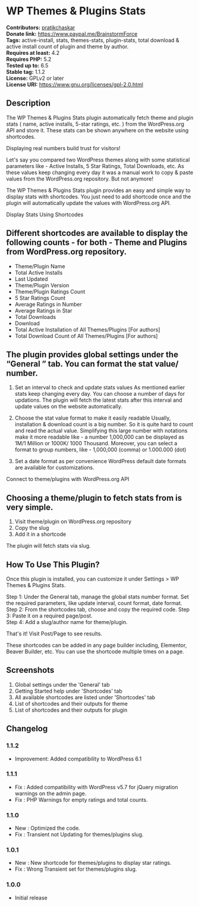 # WP Themes & Plugins Stats #
**Contributors:** [pratikchaskar](https://profiles.wordpress.org/pratikchaskar)  
**Donate link:** https://www.paypal.me/BrainstormForce  
**Tags:** active-install, stats, themes-stats, plugin-stats, total download & active install count of plugin and theme by author.      
**Requires at least:** 4.2  
**Requires PHP:** 5.2  
**Tested up to:** 6.5  
**Stable tag:** 1.1.2  
**License:** GPLv2 or later  
**License URI:** https://www.gnu.org/licenses/gpl-2.0.html   

## Description ##

The WP Themes & Plugins Stats plugin automatically fetch theme and plugin stats ( name, active installs, 5-star ratings, etc. ) from the WordPress.org API and store it. These stats can be shown anywhere on the website using shortcodes. 

Displaying real numbers build trust for visitors! 

Let's say you compared two WordPress themes along with some statistical parameters like - Active Installs, 5 Star Ratings, Total Downloads, etc. As these values keep changing every day it was a manual work to copy & paste values from the WordPress.org repository. But not anymore! 

The WP Themes & Plugins Stats plugin provides an easy and simple way to display stats with shortcodes. You just need to add shortcode once and the plugin will automatically update the values with WordPress.org API.

Display Stats Using Shortcodes

## Different shortcodes are available to display the following counts - for both - Theme and Plugins from WordPress.org repository. ##

+ Theme/Plugin Name 
+ Total Active Installs
+ Last Updated       
+ Theme/Plugin Version       
+ Theme/Plugin Ratings Count
+ 5 Star Ratings Count
+ Average Ratings in Number
+ Average Ratings in Star
+ Total Downloads
+ Download   
+ Total Active Installation of All Themes/Plugins [For authors]
+ Total Download Count of All Themes/Plugins [For authors]

## The plugin provides global settings under the “General ” tab. You can format the stat value/ number. ##

1. Set an interval to check and update stats values 
As mentioned earlier stats keep changing every day. You can choose a number of days for updations. The plugin will fetch the latest stats after this interval and update values on the website automatically.  

2. Choose the stat value format to make it easily readable
 Usually, installation & download count is a big number. So it is quite hard to count and read the actual value. Simplifying this large number with notations make it more readable like - a number 1,000,000 can be displayed as 1M/1 Million or 1000K/ 1000 Thousand. 
Moreover, you can select a format to group numbers, like -  1,000,000 (comma) or 1.000.000 (dot)

3. Set a date format as per convenience 
WordPress default date formats are available for customizations. 

Connect to theme/plugins with WordPress.org API

## Choosing a theme/plugin to fetch stats from is very simple. ##

1. Visit theme/plugin on WordPress.org repository
2. Copy the slug
3. Add it in a shortcode 

The plugin will fetch stats via slug. 

## How To Use This Plugin? ##

Once this plugin is installed, you can customize it under Settings > WP Themes & Plugins Stats.

Step 1: Under the General tab, manage the global stats number format. Set the required parameters, like update interval, count format, date format. 
Step 2: From the shortcodes tab, choose and copy the required code.
Step 3: Paste it on a required page/post.  
Step 4: Add a slug/author name for theme/plugin.

That's it! Visit Post/Page to see results.

These shortcodes can be added in any page builder including, Elementor, Beaver Builder, etc.
You can use the shortcode multiple times on a page. 

## Screenshots ##
1. Global settings under the 'General' tab
2. Getting Started help under 'Shortcodes' tab
3. All available shortcodes are listed under 'Shortcodes' tab
4. List of shortcodes and their outputs for theme
5. List of shortcodes and their outputs for plugin

## Changelog ##

### 1.1.2 ###
- Improvement: Added compatibility to WordPress 6.1

### 1.1.1 ###
- Fix : Added compatibility with WordPress v5.7 for jQuery migration warnings on the admin page.
- Fix : PHP Warnings for empty ratings and total counts.

### 1.1.0 ###
- New : Optimized the code.
- Fix : Transient not Updating for themes/plugins slug.

### 1.0.1 ###
- New : New shortcode for themes/plugins to display star ratings.
- Fix : Wrong Transient set for themes/plugins slug.

### 1.0.0 ###
- Initial release

